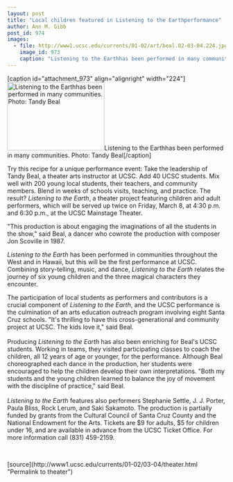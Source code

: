 ```yaml
---
layout: post
title: "Local children featured in Listening to the Earthperformance"
author: Ann M. Gibb
post_id: 974
images:
  - file: http://www1.ucsc.edu/currents/01-02/art/beal.02-03-04.224.jpg
    image_id: 973
    caption: "Listening to the Earthhas been performed in many communities. Photo: Tandy Beal"
---
```


[caption id="attachment_973" align="alignright" width="224"]<a href="http://localhost/mysite/wp-content/uploads/2002/03/beal.02-03-04.224.jpg"><img class="size-full wp-image-973" src="http://localhost/mysite/wp-content/uploads/2002/03/beal.02-03-04.224.jpg" alt="Listening to the Earthhas been performed in many communities. Photo: Tandy Beal" width="224" height="157" /></a>Listening to the Earthhas been performed in many communities. Photo: Tandy Beal[/caption]
<p>
  Try this recipe for a unique performance event: Take the leadership of Tandy Beal, a theater arts instructor at UCSC. Add 40 UCSC students. Mix well with 200 young local students, their teachers, and community members. Blend in weeks of schools visits, teaching, and practice. The result? <i>Listening to the Earth</i>, a theater project featuring children and adult performers, which will be served up twice on Friday, March 8, at 4:30 p.m. and 6:30 p.m., at the UCSC Mainstage Theater.
</p>"This production is about engaging the imaginations of all the students in the show," said Beal, a dancer who cowrote the production with composer Jon Scoville in 1987.
<p>
  <i>Listening to the Earth</i> has been performed in communities throughout the West and in Hawaii, but this will be the first performance at UCSC. Combining story-telling, music, and dance, <i>Listening to the Earth</i> relates the journey of six young children and the three magical characters they encounter.
</p>
<p>
  The participation of local students as performers and contributors is a crucial component of <i>Listening to the Earth</i>, and the UCSC performance is the culmination of an arts education outreach program involving eight Santa Cruz schools. "It's thrilling to have this cross-generational and community project at UCSC. The kids love it," said Beal.<br>
  <br>
  Producing <i>Listening to the Earth</i> has also been enriching for Beal's UCSC students. Working in teams, they visited participating classes to coach the children, all 12 years of age or younger, for the performance. Although Beal choreographed each dance in the production, her students were encouraged to help the children develop their own interpretations. "Both my students and the young children learned to balance the joy of movement with the discipline of practice," said Beal.<br>
  <br>
  <i>Listening to the Earth</i> features also performers Stephanie Settle, J. J. Porter, Paula Bliss, Rock Lerum, and Saki Sakamoto. The production is partially funded by grants from the Cultural Council of Santa Cruz County and the National Endowment for the Arts. Tickets are $9 for adults, $5 for children under 16, and are available in advance from the UCSC Ticket Office. For more information call (831) 459-2159.
</p>
<p>
  <br>

</p>
<p>

</p>
[source](http://www1.ucsc.edu/currents/01-02/03-04/theater.html "Permalink to theater")
